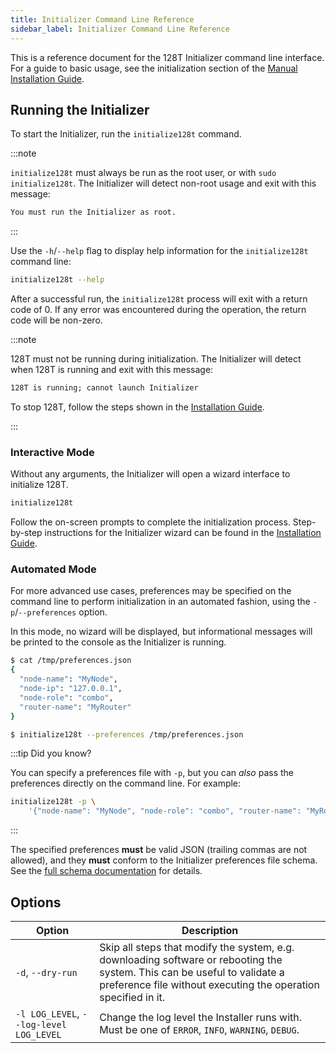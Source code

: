 ```yaml
---
title: Initializer Command Line Reference
sidebar_label: Initializer Command Line Reference
---
```


This is a reference document for the 128T Initializer command line interface.
For a guide to basic usage, see the initialization section of the
[Manual Installation Guide](intro_installation_installer.md/#initialize-the-128t-node).

## Running the Initializer

To start the Initializer, run the `initialize128t` command.

:::note

`initialize128t` must always be run as the root user, or with `sudo initialize128t`.
The Initializer will detect non-root usage and exit with this message:

```txt
You must run the Initializer as root.
```

:::

Use the `-h`/`--help` flag to display help information for the `initialize128t`
command line:

```sh
initialize128t --help
```

After a successful run, the `initialize128t` process will exit with a return code
of 0. If any error was encountered during the operation, the return code will
be non-zero.

:::note

128T must not be running during initialization. The Initializer will
detect when 128T is running and exit with this message:

```txt
128T is running; cannot launch Initializer
```

To stop 128T, follow the steps shown in the
[Installation Guide](intro_installation.md#stopping-the-128t-routing-software).

:::

### Interactive Mode

Without any arguments, the Initializer will open a wizard interface to initialize
128T.

```sh
initialize128t
```

Follow the on-screen prompts to complete the initialization process. Step-by-step
instructions for the Initializer wizard can be found in the
[Installation Guide](intro_installation_installer.md#initialize-the-128t-node).

### Automated Mode

For more advanced use cases, preferences may be specified on the command line
to perform initialization in an automated fashion, using the `-p`/`--preferences`
option.

In this mode, no wizard will be displayed, but informational messages will be
printed to the console as the Initializer is running.

```sh
$ cat /tmp/preferences.json
{
  "node-name": "MyNode",
  "node-ip": "127.0.0.1",
  "node-role": "combo",
  "router-name": "MyRouter"
}

$ initialize128t --preferences /tmp/preferences.json
```

:::tip Did you know?

You can specify a preferences file with `-p`, but you can _also_ pass the
preferences directly on the command line. For example:

```sh
initialize128t -p \
    '{"node-name": "MyNode", "node-role": "combo", "router-name": "MyRouter"}'
```

:::

The specified preferences **must** be valid JSON (trailing commas are not allowed),
and they **must** conform to the Initializer preferences file schema.
See the [full schema documentation](initializer_preferences.md) for details.

## Options

<!-- markdownlint-disable line-length -->
| Option | Description |
|--------|-------------|
| `-d`, `--dry-run` | Skip all steps that modify the system, e.g. downloading software or rebooting the system. This can be useful to validate a preference file without executing the operation specified in it.|
| `-l LOG_LEVEL`, `--log-level LOG_LEVEL` | Change the log level the Installer runs with. Must be one of `ERROR`, `INFO`, `WARNING`, `DEBUG`. |
<!-- markdownlint-enable line-length -->
